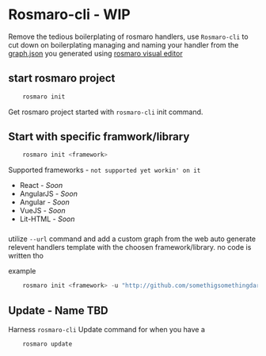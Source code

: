 # Rosmaro-cli - WIP

Remove the tedious boilerplating of rosmaro handlers, use `Rosmaro-cli` to cut down on boilerplating managing and naming your handler from the [graph.json](https://rosmaro.js.org/doc/#graphs-graphs) you generated using [rosmaro visual editor](https://rosmaro.js.org/doc/#graphs-the-rosmaro-editor)

## start rosmaro project 

```javascript
    rosmaro init
```
Get rosmaro project started with `rosmaro-cli` init command.
## Start with specific framwork/library
```javascript
    rosmaro init <framework>
```
Supported frameworks - `not supported yet workin' on it`
* React - _Soon_
* AngularJS - _Soon_
* Angular - _Soon_
* VueJS - _Soon_
* Lit-HTML - _Soon_

### 
utilize `--url` command and add a custom graph from the web auto generate relevent handlers template with the choosen framework/library.
no code is written tho

example
```javascript
    rosmaro init <framework> -u "http://github.com/somethigsomethingdarkside"
```
## Update - Name TBD

Harness `rosmaro-cli` Update command for when you have a 

```javascript
    rosmaro update
```